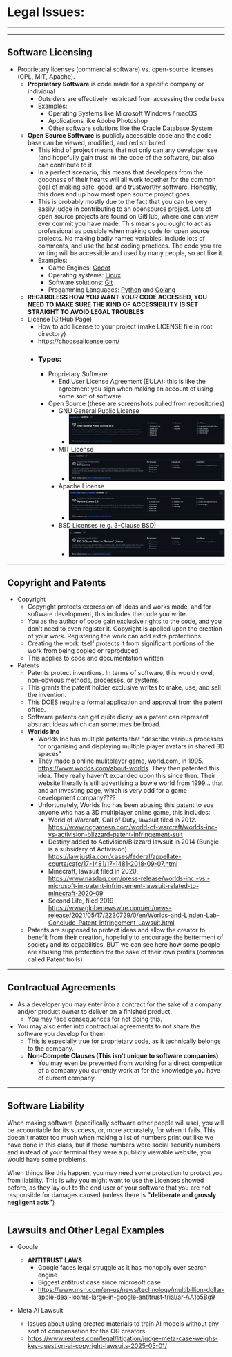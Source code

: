 # Legal Issues:

-----

-----

## **Software Licensing**
- Proprietary licenses (commercial software) vs. open-source licenses (GPL, MIT, Apache).
  - **Proprietary Software** is code made for a specific company or individual
    - Outsiders are effectively restricted from accessing the code base
    - Examples:
      - Operating Systems like Microsoft Windows / macOS
      - Applications like Adobe Photoshop
      - Other software solutions like the Oracle Database System
  - **Open Source Software** is publicly accessible code and the code base can be viewed, modified, and redistributed 
    - This kind of project means that not only can any developer see (and hopefully gain trust in) the code of the software, but also can contribute to it
    - In a perfect scenario, this means that developers from the goodness of their hearts will all work together for the common goal of making safe, good, and trustworthy software. Honestly, this does end up how most open source project goes.
    - This is probably mostly due to the fact that you can be very easily judge in contributing to an opensource project. Lots of open source projects are found on GitHub, where one can view ever commit you have made. This means you ought to act as professional as possible when making code for open source projects. No making badly named variables, include lots of comments, and use the best coding practices. The code you are writing will be accessible and used by many people, so act like it.
    - Examples:
      - Game Engines: [Godot](https://github.com/godotengine/godot)
      - Operating systems: [Linux](https://github.com/torvalds/linux)
      - Software solutions: [Git](https://github.com/git/git)
      - Progamming Languages: [Python](https://github.com/python/cpython) and [Golang](https://github.com/golang/go)
  - **REGARDLESS HOW YOU WANT YOUR CODE ACCESSED, YOU NEED TO MAKE SURE THE KIND OF ACCESSIBILITY IS SET STRAIGHT TO AVOID LEGAL TROUBLES**
  - License (GitHub Page)
    - How to add license to your project (make LICENSE file in root directory)
    - https://choosealicense.com/ 
    - ### Types:
      - Proprietary Software
        - End User License Agreement (EULA): this is like the agreement you sign when making an account of using some sort of software
      - Open Source (these are screenshots pulled from repositories)
        - GNU General Public License
          - ![GNU.png](assets/GNU.png)
        - MIT License
          - ![MIT.png](assets/MIT.png)
        - Apache License
          - ![Apache.png](assets/Apache.png)
        - BSD Licenses (e.g. 3-Clause BSD)
          - ![BSD.png](assets/BSD.png)



-----

## Copyright and Patents
- Copyright
  - Copyright protects expression of ideas and works made, and for software development, this includes the code you write. 
  - You as the author of code gain exclusive rights to the code, and you don't need to even register it. Copyright is applied upon the creation of your work. Registering the work can add extra protections. 
  - Creating the work itself protects it from significant portions of the work from being copied or reproduced.
  - This applies to code and documentation written
- Patents
  - Patents protect inventions. In terms of software, this would novel, non-obvious methods, processes, or systems.
  - This grants the patent holder exclusive writes to make, use, and sell the invention.
  - This DOES require a formal application and approval from the patent office.
  - Software patents can get quite dicey, as a patent can represent abstract ideas which can sometimes be broad.
  - **Worlds Inc**
    - Worlds Inc has multiple patents that "describe various processes for organising and displaying multiple player avatars in shared 3D spaces"
    - They made a online mulitplayer game, world.com, in 1995. https://www.worlds.com/about-worlds. They then patented this idea. They really haven't expanded upon this since then. Their website literally is still advertising a bowie world from 1999... that and an investing page, which is very odd for a game development company????
    - Unfortunately, Worlds Inc has been abusing this patent to sue anyone who has a 3D multiplayer online game, this includes:
      - World of Warcraft, Call of Duty, lawsuit filed in 2012. https://www.pcgamesn.com/world-of-warcraft/worlds-inc-vs-activision-blizzard-patent-infringement-suit
      - Destiny added to Activision/Blizzard lawsuit in 2014 (Bungie is a subsidary of Activision) https://law.justia.com/cases/federal/appellate-courts/cafc/17-1481/17-1481-2018-09-07.html
      - Minecraft, lawsuit filed in 2020. https://www.nasdaq.com/press-release/worlds-inc.-vs.-microsoft-in-patent-infringement-lawsuit-related-to-minecraft-2020-09
      - Second Life, filed 2019 https://www.globenewswire.com/en/news-release/2021/05/17/2230729/0/en/Worlds-and-Linden-Lab-Conclude-Patent-Infringement-Lawsuit.html
  - Patents are supposed to protect ideas and allow the creator to benefit from their creation, hopefully to encourage the betterment of society and its capabilities, BUT we can see here how some people are abusing this protection for the sake of their own profits (common called Patent trolls)

-----

## Contractual Agreements

- As a developer you may enter into a contract for the sake of a company and/or product owner to deliver on a finished product.
  - You may face consequences for not doing this.
- You may also enter into contractual agreements to not share the software you develop for them
  - This is especially true for proprietary code, as it technically belongs to the company.
  - **Non-Compete Clauses (This isn't unique to software companies)**
    - You may even be prevented from working for a direct competitor of a company you currently work at for the knowledge you have of current company.


-----

## Software Liability

When making software (specifically software other people will use), you will be accountable for its success, or, more accurately, for when it fails.
This doesn't matter too much when making a list of numbers print out like we have done in this class, but
if those numbers were social security numbers and instead of your terminal they were a publicly viewable website, you would
have some problems.

When things like this happen, you may need some protection to protect you from liability. 
This is why you might want to use the Licenses showed before, as they lay out to the end user of
your software that you are not responsible for damages caused (unless there is **"deliberate and grossly negligent acts"**)

-----

## **Lawsuits and Other Legal Examples**
- Google
  - **ANTITRUST LAWS** 
    - Google faces legal struggle as it has monopoly over search engine
    - Biggest antitrust case since microsoft case
    - https://www.msn.com/en-us/news/technology/multibillion-dollar-apple-deal-looms-large-in-google-antitrust-trial/ar-AA1o5Bg9


- Meta AI Lawsuit
  - Issues about using created materials to train AI models without any sort of compensation for the OG creators
  - https://www.reuters.com/legal/litigation/judge-meta-case-weighs-key-question-ai-copyright-lawsuits-2025-05-01/